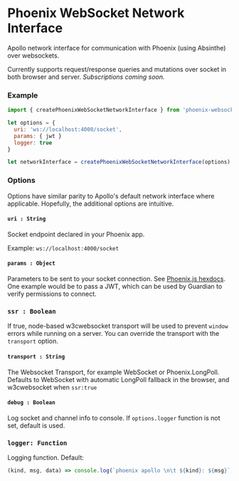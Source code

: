 # Phoenix WebSocket Network Interface

Apollo network interface for communication with Phoenix (using Absinthe) over websockets.

Currently supports request/response queries and mutations over socket in both browser and server.  _Subscriptions coming soon._

### Example

```javascript
import { createPhoenixWebSocketNetworkInterface } from 'phoenix-websocket-network-interface'

let options = {
  uri: 'ws://localhost:4000/socket',
  params: { jwt }
  logger: true
}

let networkInterface = createPhoenixWebSocketNetworkInterface(options)

```

### Options

Options have similar parity to Apollo's default network interface where applicable.  Hopefully, the additional options are intuitive.

#### `uri : String`

Socket endpoint declared in your Phoenix app.

Example: `ws://localhost:4000/socket`

#### `params : Object`

Parameters to be sent to your socket connection.  See [Phoenix.js hexdocs](https://hexdocs.pm/phoenix/js/).  One example would be to pass a JWT, which can be used by Guardian to verify permissions to connect.

### `ssr : Boolean`

If true, node-based w3cwebsocket transport will be used to prevent `window` errors while running on a server.  You can override the transport with the `transport` option.

#### `transport : String`

The Websocket Transport, for example WebSocket or Phoenix.LongPoll.
Defaults to WebSocket with automatic LongPoll fallback in the browser, and w3cwebsocket when `ssr:true`

#### `debug : Boolean`

Log socket and channel info to console.  If `options.logger` function is not set, default is used.

### `logger: Function`

Logging function.  Default:

```js
(kind, msg, data) => console.log(`phoenix apollo \n\t ${kind}: ${msg}`, data)
```





